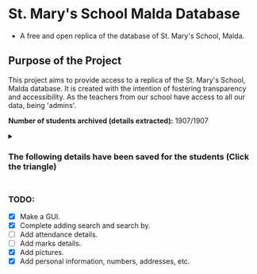 # St. Mary's School Malda Database

* A free and open replica of the database of St. Mary's School, Malda.

## Purpose of the Project

This project aims to provide access to a replica of the St. Mary's School, Malda database. It is created with the intention of fostering transparency and accessibility. As the teachers from our school have access to all our data, being 'admins'.

**Number of students archived (details extracted):** 1907/1907

<details>
  <summary> <h3> The following details have been saved for the students (Click the triangle) <h3> </summary>
  
  - Current Address
  - Mobile No (Current)
  - Admission No
  - Class
  - Section
  - Roll No
  - Date of Birth
  - Mother's Mobile No
  - Mobile No (Permanent)
  - City/Village (Permanent)
  - Permanent Address
  - Father's Name
  - Occupation (Father)
  - House (Leo, Britto etc.)
  - Admission Date
  - Session
  - Place of Birth
  - Certificate No
  - Blood Group
  - Aadhar No
  - Gender
  - Religion
  - Ration Type
  - Category
  - Certificate
  - Mother Tongue
  - Any Illness
  - Previous School
  - Cast
  - Qualification (Father)
  - Nationality
  - Marital Status
  - Email ID
  - Guardian Name
  - Parent Income
  - Mother's Name
  - Occupation (Mother)
  - Mother's Qualification
  - Email Code
  - Address Details
    - City/Village (Current)
    - District (Current)
    - Post Office (Current)
    - Police Station (Current)
    - State (Current)
    - Pincode
    - District (Permanent)
    - Post Office (Permanent)
    - Police Station (Permanent)
    - State (Permanent)
    - Pincode (Permanent)
  - Account Holder Name
  - Account Name
  - IFSC Code
  - Bank Name
  - Branch Name
</details>

### TODO:
- [x] Make a GUI.
- [x] Complete adding search and search by.
- [ ] Add attendance details.
- [ ] Add marks details.
- [x] Add pictures.
- [x] Add personal information, numbers, addresses, etc.
